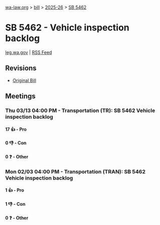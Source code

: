 [wa-law.org](/) > [bill](/bill/) > [2025-26](/bill/2025-26/) > [SB 5462](/bill/2025-26/sb/5462/)

# SB 5462 - Vehicle inspection backlog
[leg.wa.gov](https://app.leg.wa.gov/billsummary?BillNumber=5462&Year=2025&Initiative=false) | [RSS Feed](./rss.xml)

## Revisions
* [Original Bill](1/)

## Meetings
### Thu 03/13 04:00 PM - Transportation (TR): SB 5462 Vehicle inspection backlog
#### 17 👍 - Pro

#### 0 👎 - Con

#### 0 ❓ - Other

### Mon 02/03 04:00 PM - Transportation (TRAN): SB 5462 Vehicle inspection backlog
#### 1 👍 - Pro

#### 1 👎 - Con

#### 0 ❓ - Other
